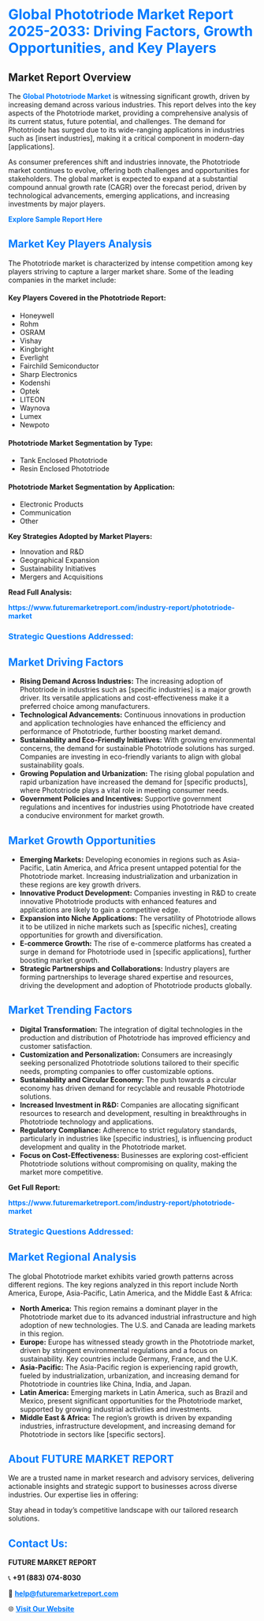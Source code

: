 <h1 style="color: #007BFF;">Global Phototriode Market Report 2025-2033: Driving Factors, Growth Opportunities, and Key Players</h1>

<section id="overview">
<h2>Market Report Overview</h2>
<p>The <a href="https://www.futuremarketreport.com/industry-report/phototriode-market" style="color: #007BFF; text-decoration: none;"><strong>Global Phototriode Market</strong></a> is witnessing significant growth, driven by increasing demand across various industries. This report delves into the key aspects of the Phototriode market, providing a comprehensive analysis of its current status, future potential, and challenges. The demand for Phototriode has surged due to its wide-ranging applications in industries such as [insert industries], making it a critical component in modern-day [applications].</p>
<p>As consumer preferences shift and industries innovate, the Phototriode market continues to evolve, offering both challenges and opportunities for stakeholders. The global market is expected to expand at a substantial compound annual growth rate (CAGR) over the forecast period, driven by technological advancements, emerging applications, and increasing investments by major players.</p>
</section>

<section id="overview">
<p><a href="https://www.futuremarketreport.com/request-sample/reportId=76168" style="color: #007BFF; text-decoration: none;"><strong>Explore Sample Report Here</strong></a></p>
</section>

<section id="key-players">
<h2 style="color: #007BFF;">Market Key Players Analysis</h2>
<p>The Phototriode market is characterized by intense competition among key players striving to capture a larger market share. Some of the leading companies in the market include:</p>
<h4>Key Players Covered in the Phototriode Report:</h4>
<ul><li>Honeywell</li><li>Rohm</li><li>OSRAM</li><li>Vishay</li><li>Kingbright</li><li>Everlight</li><li>Fairchild Semiconductor</li><li>Sharp Electronics</li><li>Kodenshi</li><li>Optek</li><li>LITEON</li><li>Waynova</li><li>Lumex</li><li>Newpoto</li></ul>
<h4>Phototriode Market Segmentation by Type:</h4>
<ul><li>Tank Enclosed Phototriode</li><li>Resin Enclosed Phototriode</li></ul>

<h4>Phototriode Market Segmentation by Application:</h4>
<ul><li>Electronic Products</li><li>Communication</li><li>Other</li></ul>
<p><strong>Key Strategies Adopted by Market Players:</strong></p>
<ul>
<li>Innovation and R&D</li>
<li>Geographical Expansion</li>
<li>Sustainability Initiatives</li>
<li>Mergers and Acquisitions</li>
</ul>
</section>

<section>
<p><strong>Read Full Analysis: </strong></p><a href="https://www.futuremarketreport.com/industry-report/phototriode-market" style="color: #007BFF; text-decoration: none;"><strong>https://www.futuremarketreport.com/industry-report/phototriode-market</strong></a>
<h3 style="color: #007BFF;">Strategic Questions Addressed:</h3>
</section>

<section id="driving-factors">
<h2 style="color: #007BFF;">Market Driving Factors</h2>
<ul>
<li><strong>Rising Demand Across Industries:</strong> The increasing adoption of Phototriode in industries such as [specific industries] is a major growth driver. Its versatile applications and cost-effectiveness make it a preferred choice among manufacturers.</li>
<li><strong>Technological Advancements:</strong> Continuous innovations in production and application technologies have enhanced the efficiency and performance of Phototriode, further boosting market demand.</li>
<li><strong>Sustainability and Eco-Friendly Initiatives:</strong> With growing environmental concerns, the demand for sustainable Phototriode solutions has surged. Companies are investing in eco-friendly variants to align with global sustainability goals.</li>
<li><strong>Growing Population and Urbanization:</strong> The rising global population and rapid urbanization have increased the demand for [specific products], where Phototriode plays a vital role in meeting consumer needs.</li>
<li><strong>Government Policies and Incentives:</strong> Supportive government regulations and incentives for industries using Phototriode have created a conducive environment for market growth.</li>
</ul>
</section>

<section id="growth-opportunities">
<h2 style="color: #007BFF;">Market Growth Opportunities</h2>
<ul>
<li><strong>Emerging Markets:</strong> Developing economies in regions such as Asia-Pacific, Latin America, and Africa present untapped potential for the Phototriode market. Increasing industrialization and urbanization in these regions are key growth drivers.</li>
<li><strong>Innovative Product Development:</strong> Companies investing in R&D to create innovative Phototriode products with enhanced features and applications are likely to gain a competitive edge.</li>
<li><strong>Expansion into Niche Applications:</strong> The versatility of Phototriode allows it to be utilized in niche markets such as [specific niches], creating opportunities for growth and diversification.</li>
<li><strong>E-commerce Growth:</strong> The rise of e-commerce platforms has created a surge in demand for Phototriode used in [specific applications], further boosting market growth.</li>
<li><strong>Strategic Partnerships and Collaborations:</strong> Industry players are forming partnerships to leverage shared expertise and resources, driving the development and adoption of Phototriode products globally.</li>
</ul>
</section>

<section id="trending-factors">
<h2 style="color: #007BFF;">Market Trending Factors</h2>
<ul>
<li><strong>Digital Transformation:</strong> The integration of digital technologies in the production and distribution of Phototriode has improved efficiency and customer satisfaction.</li>
<li><strong>Customization and Personalization:</strong> Consumers are increasingly seeking personalized Phototriode solutions tailored to their specific needs, prompting companies to offer customizable options.</li>
<li><strong>Sustainability and Circular Economy:</strong> The push towards a circular economy has driven demand for recyclable and reusable Phototriode solutions.</li>
<li><strong>Increased Investment in R&D:</strong> Companies are allocating significant resources to research and development, resulting in breakthroughs in Phototriode technology and applications.</li>
<li><strong>Regulatory Compliance:</strong> Adherence to strict regulatory standards, particularly in industries like [specific industries], is influencing product development and quality in the Phototriode market.</li>
<li><strong>Focus on Cost-Effectiveness:</strong> Businesses are exploring cost-efficient Phototriode solutions without compromising on quality, making the market more competitive.</li>
</ul>
</section>

<section>
<p><strong>Get Full Report: </strong></p><a href="https://www.futuremarketreport.com/industry-report/phototriode-market" style="color: #007BFF; text-decoration: none;"><strong>https://www.futuremarketreport.com/industry-report/phototriode-market</strong></a>
<h3 style="color: #007BFF;">Strategic Questions Addressed:</h3>
</section>


<section id="regional-analysis">
<h2 style="color: #007BFF;">Market Regional Analysis</h2>
<p>The global Phototriode market exhibits varied growth patterns across different regions. The key regions analyzed in this report include North America, Europe, Asia-Pacific, Latin America, and the Middle East & Africa:</p>
<ul>
<li><strong>North America:</strong> This region remains a dominant player in the Phototriode market due to its advanced industrial infrastructure and high adoption of new technologies. The U.S. and Canada are leading markets in this region.</li>
<li><strong>Europe:</strong> Europe has witnessed steady growth in the Phototriode market, driven by stringent environmental regulations and a focus on sustainability. Key countries include Germany, France, and the U.K.</li>
<li><strong>Asia-Pacific:</strong> The Asia-Pacific region is experiencing rapid growth, fueled by industrialization, urbanization, and increasing demand for Phototriode in countries like China, India, and Japan.</li>
<li><strong>Latin America:</strong> Emerging markets in Latin America, such as Brazil and Mexico, present significant opportunities for the Phototriode market, supported by growing industrial activities and investments.</li>
<li><strong>Middle East & Africa:</strong> The region’s growth is driven by expanding industries, infrastructure development, and increasing demand for Phototriode in sectors like [specific sectors].</li>
</ul>
</section>

<footer>
<h2 style="color: #007BFF;">About FUTURE MARKET REPORT</h2>
<p>We are a trusted name in market research and advisory services, delivering actionable insights and strategic support to businesses across diverse industries. Our expertise lies in offering:</p>

<p>Stay ahead in today’s competitive landscape with our tailored research solutions.</p>

<h2 style="color: #007BFF;">Contact Us:</h2>
<p><strong>FUTURE MARKET REPORT</strong></p>
<p>📞 <strong>+91 (883) 074-8030</strong></p>
<p>📧 <strong><a href="mailto:help@futuremarketreport.com" style="color: #007BFF;">help@futuremarketreport.com</a></strong></p>
<p>🌐 <strong><a href="https://www.futuremarketreport.com/" style="color: #007BFF;">Visit Our Website</a></strong></p>
</footer>
